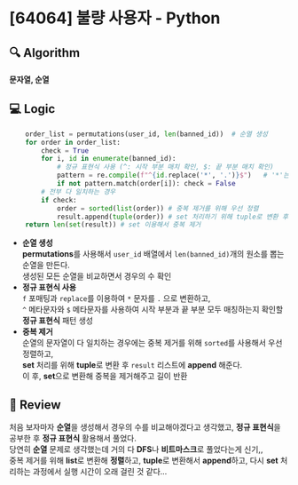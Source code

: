 # [64064] 불량 사용자 - Python

## 🔍 Algorithm
**문자열, 순열**

## 💻 Logic

```Python
    order_list = permutations(user_id, len(banned_id))  # 순열 생성
    for order in order_list:
        check = True
        for i, id in enumerate(banned_id):
            # 정규 표현식 사용 (^: 시작 부분 매치 확인, $: 끝 부분 매치 확인)
            pattern = re.compile(f"^{id.replace('*', '.')}$")   # '*'는 '.'으로 치환
            if not pattern.match(order[i]): check = False
        # 전부 다 일치하는 경우
        if check:
            order = sorted(list(order)) # 중복 제거를 위해 우선 정렬
            result.append(tuple(order)) # set 처리하기 위해 tuple로 변환 후 append
    return len(set(result)) # set 이용해서 중복 제거
```
- **순열 생성**  
    **permutations**를 사용해서 `user_id` 배열에서 `len(banned_id)`개의 원소를 뽑는 순열을 만든다.  
    생성된 모든 순열을 비교하면서 경우의 수 확인  
- **정규 표현식 사용**  
    `f` 포매팅과 `replace`를 이용하여 `*` 문자를 `.` 으로 변환하고,  
    `^` 메타문자와 `$` 메타문자를 사용하여 시작 부분과 끝 부분 모두 매칭하는지 확인할 **정규 표현식** 패턴 생성  
- **중복 제거**  
    순열의 문자열이 다 일치하는 경우에는 중복 제거를 위해 `sorted`를 사용해서 우선 정렬하고,  
    **set** 처리를 위해 **tuple**로 변환 후 `result` 리스트에 **append** 해준다.  
    이 후, **set**으로 변환해 중복을 제거해주고 길이 반환  


## 📝 Review

처음 보자마자 **순열**을 생성해서 경우의 수를 비교해야겠다고 생각했고, **정규 표현식**을 공부한 후 **정규 표현식** 활용해서 풀었다.  
당연히 **순열** 문제로 생각했는데 거의 다 **DFS**나 **비트마스크**로 풀었다는게 신기,,  
중복 제거를 위해 **list**로 변환해 **정렬**하고, **tuple**로 변환해서 **append**하고, 다시 **set** 처리하는 과정에서 실행 시간이 오래 걸린 것 같다...  